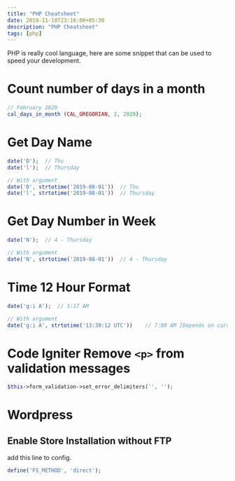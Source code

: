 ```yaml
---
title: "PHP Cheatsheet"
date: 2019-11-10T23:16:00+05:30
description: "PHP Cheatsheet"
tags: [php]
---
```


PHP is really cool language, here are some snippet that can be used to speed your development.

# Count number of days in a month

```php
// February 2020
cal_days_in_month (CAL_GREGORIAN, 2, 2020);
```

# Get Day Name
```php
date('D');	// Thu
date('l');	// Thursday

// With argument
date('D', strtotime('2019-08-01'))	// Thu
date('l', strtotime('2019-08-01'))	// Thursday
```

# Get Day Number in Week
```php
date('N');	// 4 - Thursday

// With argument
date('N', strtotime('2019-08-01'))	// 4 - Thursday
```

# Time 12 Hour Format
```php
date('g:i A');	// 1:17 AM

// With argument
date('g:i A', strtotime('13:30:12 UTC'))	// 7:00 AM [Depends on current time zone settings]
```

# Code Igniter Remove `<p>` from validation messages
```php
$this->form_validation->set_error_delimiters('', '');
```

# Wordpress

## Enable Store Installation without FTP
add this line to config.
```php
define('FS_METHOD', 'direct');
```